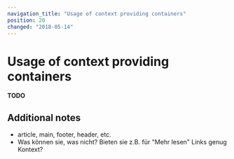 ```yaml
---
navigation_title: "Usage of context providing containers"
position: 20
changed: "2018-05-14"
---
```


# Usage of context providing containers

**TODO**



## Additional notes

- article, main, footer, header, etc.
- Was können sie, was nicht? Bieten sie z.B. für "Mehr lesen" Links genug Kontext?